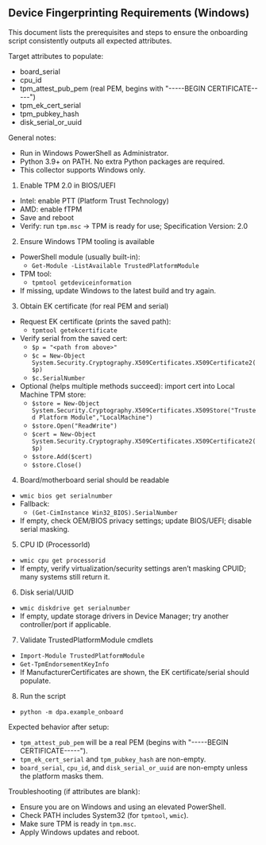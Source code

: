 ## Device Fingerprinting Requirements (Windows)

This document lists the prerequisites and steps to ensure the onboarding script consistently outputs all expected attributes.

Target attributes to populate:
- board_serial
- cpu_id
- tpm_attest_pub_pem (real PEM, begins with "-----BEGIN CERTIFICATE-----")
- tpm_ek_cert_serial
- tpm_pubkey_hash
- disk_serial_or_uuid

General notes:
- Run in Windows PowerShell as Administrator.
- Python 3.9+ on PATH. No extra Python packages are required.
- This collector supports Windows only.

1) Enable TPM 2.0 in BIOS/UEFI
- Intel: enable PTT (Platform Trust Technology)
- AMD: enable fTPM
- Save and reboot
- Verify: run `tpm.msc` → TPM is ready for use; Specification Version: 2.0

2) Ensure Windows TPM tooling is available
- PowerShell module (usually built-in):
  - `Get-Module -ListAvailable TrustedPlatformModule`
- TPM tool:
  - `tpmtool getdeviceinformation`
- If missing, update Windows to the latest build and try again.

3) Obtain EK certificate (for real PEM and serial)
- Request EK certificate (prints the saved path):
  - `tpmtool getekcertificate`
- Verify serial from the saved cert:
  - `$p = "<path from above>"`
  - `$c = New-Object System.Security.Cryptography.X509Certificates.X509Certificate2($p)`
  - `$c.SerialNumber`
- Optional (helps multiple methods succeed): import cert into Local Machine TPM store:
  - `$store = New-Object System.Security.Cryptography.X509Certificates.X509Store("Trusted Platform Module","LocalMachine")`
  - `$store.Open("ReadWrite")`
  - `$cert = New-Object System.Security.Cryptography.X509Certificates.X509Certificate2($p)`
  - `$store.Add($cert)`
  - `$store.Close()`

4) Board/motherboard serial should be readable
- `wmic bios get serialnumber`
- Fallback:
  - `(Get-CimInstance Win32_BIOS).SerialNumber`
- If empty, check OEM/BIOS privacy settings; update BIOS/UEFI; disable serial masking.

5) CPU ID (ProcessorId)
- `wmic cpu get processorid`
- If empty, verify virtualization/security settings aren’t masking CPUID; many systems still return it.

6) Disk serial/UUID
- `wmic diskdrive get serialnumber`
- If empty, update storage drivers in Device Manager; try another controller/port if applicable.

7) Validate TrustedPlatformModule cmdlets
- `Import-Module TrustedPlatformModule`
- `Get-TpmEndorsementKeyInfo`
- If ManufacturerCertificates are shown, the EK certificate/serial should populate.

8) Run the script
- `python -m dpa.example_onboard`

Expected behavior after setup:
- `tpm_attest_pub_pem` will be a real PEM (begins with "-----BEGIN CERTIFICATE-----").
- `tpm_ek_cert_serial` and `tpm_pubkey_hash` are non-empty.
- `board_serial`, `cpu_id`, and `disk_serial_or_uuid` are non-empty unless the platform masks them.

Troubleshooting (if attributes are blank):
- Ensure you are on Windows and using an elevated PowerShell.
- Check PATH includes System32 (for `tpmtool`, `wmic`).
- Make sure TPM is ready in `tpm.msc`.
- Apply Windows updates and reboot.


